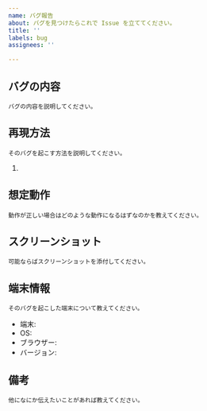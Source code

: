 ```yaml
---
name: バグ報告
about: バグを見つけたらこれで Issue を立ててください。
title: ''
labels: bug
assignees: ''

---
```


## バグの内容
`バグの内容を説明してください。`

## 再現方法
`そのバグを起こす方法を説明してください。`

1.

## 想定動作
`動作が正しい場合はどのような動作になるはずなのかを教えてください。`

## スクリーンショット
`可能ならばスクリーンショットを添付してください。`

## 端末情報
`そのバグを起こした端末について教えてください。`

- 端末:
- OS:
- ブラウザー:
- バージョン:

## 備考
`他になにか伝えたいことがあれば教えてください。`
